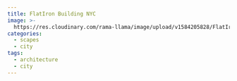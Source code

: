 ```yaml
---
title: FlatIron Building NYC
image: >-
  https://res.cloudinary.com/rama-llama/image/upload/v1584205828/FlatIron_Building_NYC_ho5ayg.jpg
categories:
  - scapes
  - city
tags:
  - architecture
  - city
---
```

